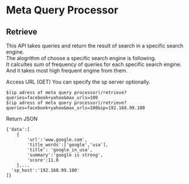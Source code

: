 # Meta Query Processor
## Retrieve
This API takes queries and return the result of search in a specific search engine.  
The alogrithm of choose a specific search engine is following.  
It calcultes sum of frequency of queries for each specific search engine.  
And it takes most high frequent engine from them.  

Access URL (GET)
You can specify the sp server optionally.
```
$(ip adress of meta query processor)/retrieve?queries=facebook+yahoo&max_urls=100
$(ip adress of meta query processor)/retrieve?queries=facebook+yahoo&max_urls=100&sp=192.168.99.100
```
Return JSON
```
{'data':[
    {
        'url':'www.google.com',
        'title_words':['google','usa'],
        'title': 'google_in_usa',
        'summary':'google is strong',
        'score':11.0
    },...
  'sp_host':'192.168.99.100'
]}
```
